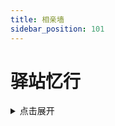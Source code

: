 ```yaml
---
title: 相亲墙
sidebar_position: 101
---
```


# 驿站忆行


<details>
  <summary>点击展开</summary>

![](_images/postyizhan.png)

NitWikit 项目的建立者，维护者，写下这段话时文档提交次数和提交行数最多的人，群吉祥物

原本建立相亲墙是放莎碧的，但其他贡献者好像会错意了

“这是文档贡献者表？”一位贡献者问到

“额，啊对，这里是放贡献者的，大家可以把自己收款码贴这里收点赞助”

“哦？太好了”一位贡献者听到能贴收款码很高兴

“嗯。。。这里原本是打算放莎碧的”驿站喃喃自语道

<img
  src="https://img.fastmirror.net/s/2024/07/24/66a069955c897.jpg"
  width="300;"
  alt=""
/>

</details>
